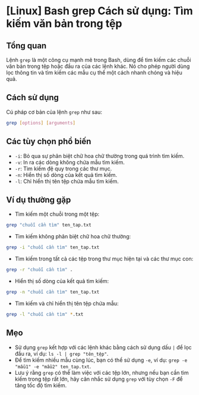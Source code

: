 # [Linux] Bash grep Cách sử dụng: Tìm kiếm văn bản trong tệp

## Tổng quan
Lệnh `grep` là một công cụ mạnh mẽ trong Bash, dùng để tìm kiếm các chuỗi văn bản trong tệp hoặc đầu ra của các lệnh khác. Nó cho phép người dùng lọc thông tin và tìm kiếm các mẫu cụ thể một cách nhanh chóng và hiệu quả.

## Cách sử dụng
Cú pháp cơ bản của lệnh `grep` như sau:

```bash
grep [options] [arguments]
```

## Các tùy chọn phổ biến
- `-i`: Bỏ qua sự phân biệt chữ hoa chữ thường trong quá trình tìm kiếm.
- `-v`: In ra các dòng không chứa mẫu tìm kiếm.
- `-r`: Tìm kiếm đệ quy trong các thư mục.
- `-n`: Hiển thị số dòng của kết quả tìm kiếm.
- `-l`: Chỉ hiển thị tên tệp chứa mẫu tìm kiếm.

## Ví dụ thường gặp
- Tìm kiếm một chuỗi trong một tệp:

```bash
grep "chuỗi cần tìm" ten_tap.txt
```

- Tìm kiếm không phân biệt chữ hoa chữ thường:

```bash
grep -i "chuỗi cần tìm" ten_tap.txt
```

- Tìm kiếm trong tất cả các tệp trong thư mục hiện tại và các thư mục con:

```bash
grep -r "chuỗi cần tìm" .
```

- Hiển thị số dòng của kết quả tìm kiếm:

```bash
grep -n "chuỗi cần tìm" ten_tap.txt
```

- Tìm kiếm và chỉ hiển thị tên tệp chứa mẫu:

```bash
grep -l "chuỗi cần tìm" *.txt
```

## Mẹo
- Sử dụng `grep` kết hợp với các lệnh khác bằng cách sử dụng dấu `|` để lọc đầu ra, ví dụ: `ls -l | grep "tên_tệp"`.
- Để tìm kiếm nhiều mẫu cùng lúc, bạn có thể sử dụng `-e`, ví dụ: `grep -e "mẫu1" -e "mẫu2" ten_tap.txt`.
- Lưu ý rằng `grep` có thể làm việc với các tệp lớn, nhưng nếu bạn cần tìm kiếm trong tệp rất lớn, hãy cân nhắc sử dụng `grep` với tùy chọn `-F` để tăng tốc độ tìm kiếm.